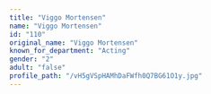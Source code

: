 ```yaml
---
title: "Viggo Mortensen"
name: "Viggo Mortensen"
id: "110"
original_name: "Viggo Mortensen"
known_for_department: "Acting"
gender: "2"
adult: "false"
profile_path: "/vH5gVSpHAMhDaFWfh0Q7BG61O1y.jpg"
---
```

